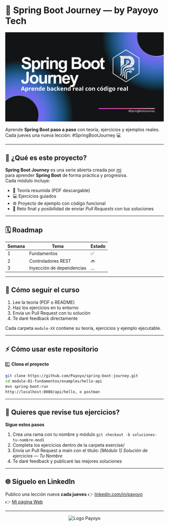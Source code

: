 # 🚀 Spring Boot Journey — by Payoyo Tech

![Payoyo Tech banner](docs/banner.png)

Aprende **Spring Boot paso a paso** con teoría, ejercicios y ejemplos reales.
Cada jueves una nueva lección: #SpringBootJourney 💻

---

## 📘 ¿Qué es este proyecto?

**Spring Boot Journey** es una serie abierta creada por [mi](https://github.com/Payoyo)  
para aprender **Spring Boot** de forma práctica y progresiva.  
Cada módulo incluye:
- 🧠 Teoría resumida (PDF descargable)
- 💻 Ejercicios guiados
- ⚙️ Proyecto de ejemplo con código funcional
- 🧩 Reto final y posibilidad de enviar *Pull Requests* con tus soluciones 

---

## 🗓️ Roadmap
| Semana | Tema | Estado |
|--------|------|--------|
| 1 | Fundamentos | ✅ |
| 2 | Controladores REST | 🔜 |
| 3 | Inyección de dependencias | ... |

---

## 📘 Cómo seguir el curso
1. Lee la teoría (PDF o README)  
2. Haz los ejercicios en tu entorno  
3. Envía un Pull Request con tu solución  
4. Te daré feedback directamente

Cada carpeta `module-XX` contiene su teoría, ejercicios y ejemplo ejecutable.

---

## ⚡ Cómo usar este repositorio

1️⃣ **Clona el proyecto**
```bash
git clone https://github.com/Payoyo/spring-boot-journey.git
cd module-01-fundamentos/examples/hello-api
mvn spring-boot:run
http://localhost:8080/api/hello, o postman
```
---
## 🚀 Quieres que revise tus ejercicios?
**Sigue estos pasos**
1. Crea una rama con tu nombre y módulo
``` git checkout -b soluciones-tu-nombre-mod1 ```
2. Completa los ejercicios dentro de la carpeta exercise/
3. Envía un Pull Request a main con el titulo: *[Módulo 1] Solución de ejercicios — Tu Nombre*
4. Te daré feedback y publicaré las mejores soluciones
---

## 🌐 Síguelo en LinkedIn
Publico una lección nueva **cada jueves** 👉 [linkedin.com/in/payoyo](https://www.linkedin.com/in/jose-luis-rodriguez-valenzuela-dev/) <br>
👉 [Mi página Web](https://portfolio-joseluis.vercel.app/)

---

<p align="center"> <img src="docs/logo.png" alt="Logo Payoyo" width="350" /> </p>

